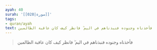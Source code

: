 ```yaml
---
ayah: 40
surah: '[[028|سورة]]'
tags:
- quran/ayah
text: فأخذناه وجنوده فنبذناهم في اليم ۖ فانظر كيف كان عاقبة الظالمين
---
```

> فأخذناه وجنوده فنبذناهم في اليم ۖ فانظر كيف كان عاقبة الظالمين

